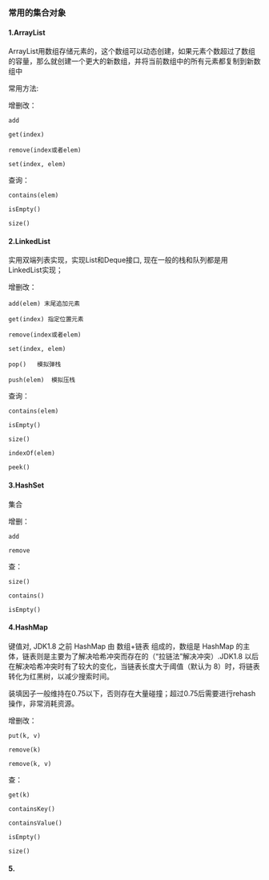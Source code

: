 
### 常用的集合对象

#### 1.ArrayList

ArrayList用数组存储元素的，这个数组可以动态创建，如果元素个数超过了数组的容量，那么就创建一个更大的新数组，并将当前数组中的所有元素都复制到新数组中

常用方法:

增删改：

    add
    
    get(index)
    
    remove(index或者elem)
    
    set(index, elem)

查询：
    
    contains(elem)
    
    isEmpty()
    
    size()

    
    



#### 2.LinkedList

实用双端列表实现，实现List和Deque接口, 现在一般的栈和队列都是用LinkedList实现；

增删改：

    add(elem) 末尾追加元素
    
    get(index) 指定位置元素
    
    remove(index或者elem)
    
    set(index, elem)
    
    pop()   模拟弹栈
    
    push(elem)  模拟压栈

查询：
    
    contains(elem)
    
    isEmpty()
    
    size()
    
    indexOf(elem)
    
    peek()




#### 3.HashSet

集合

增删：

    add
    
    remove
    
查：

    size()
    
    contains()
    
    isEmpty()


#### 4.HashMap

键值对, JDK1.8 之前 HashMap 由 数组+链表 组成的，数组是 HashMap 的主体，链表则是主要为了解决哈希冲突而存在的（“拉链法”解决冲突）.JDK1.8 以后在解决哈希冲突时有了较大的变化，当链表长度大于阈值（默认为 8）时，将链表转化为红黑树，以减少搜索时间。

装填因子一般维持在0.75以下，否则存在大量碰撞；超过0.75后需要进行rehash操作，非常消耗资源。


增删改：

    put(k, v)
    
    remove(k)
    
    remove(k, v)
    
 查：
    
    get(k)
 
    containsKey()
    
    containsValue()
    
    isEmpty()
    
    size()


#### 5.
